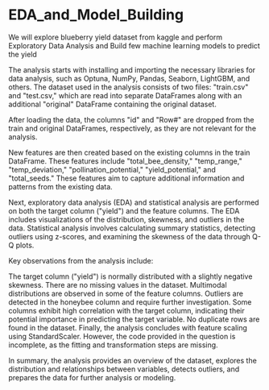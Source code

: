 # EDA_and_Model_Building
We will explore blueberry yield dataset from kaggle and perform Exploratory Data Analysis and Build few machine learning models to predict the yield

The analysis starts with installing and importing the necessary libraries for data analysis, such as Optuna, NumPy, Pandas, Seaborn, LightGBM, and others. The dataset used in the analysis consists of two files: "train.csv" and "test.csv," which are read into separate DataFrames along with an additional "original" DataFrame containing the original dataset.

After loading the data, the columns "id" and "Row#" are dropped from the train and original DataFrames, respectively, as they are not relevant for the analysis.

New features are then created based on the existing columns in the train DataFrame. These features include "total_bee_density," "temp_range," "temp_deviation," "pollination_potential," "yield_potential," and "total_seeds." These features aim to capture additional information and patterns from the existing data.

Next, exploratory data analysis (EDA) and statistical analysis are performed on both the target column ("yield") and the feature columns. The EDA includes visualizations of the distribution, skewness, and outliers in the data. Statistical analysis involves calculating summary statistics, detecting outliers using z-scores, and examining the skewness of the data through Q-Q plots.

Key observations from the analysis include:

The target column ("yield") is normally distributed with a slightly negative skewness.
There are no missing values in the dataset.
Multimodal distributions are observed in some of the feature columns.
Outliers are detected in the honeybee column and require further investigation.
Some columns exhibit high correlation with the target column, indicating their potential importance in predicting the target variable.
No duplicate rows are found in the dataset.
Finally, the analysis concludes with feature scaling using StandardScaler. However, the code provided in the question is incomplete, as the fitting and transformation steps are missing.

In summary, the analysis provides an overview of the dataset, explores the distribution and relationships between variables, detects outliers, and prepares the data for further analysis or modeling.

